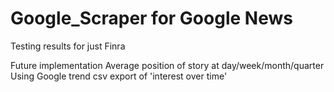 # Google_Scraper for Google News
Testing results for just Finra

Future implementation
Average position of story at day/week/month/quarter
Using Google trend csv export of 'interest over time'
